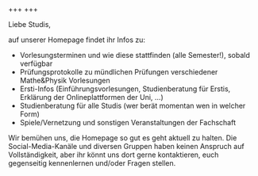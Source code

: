 +++
+++

Liebe Studis,

auf unserer Homepage findet ihr Infos zu:

- Vorlesungsterminen und wie diese stattfinden (alle Semester!), sobald verfügbar
- Prüfungsprotokolle zu mündlichen Prüfungen verschiedener Mathe&Physik Vorlesungen
- Ersti-Infos (Einführungsvorlesungen, Studienberatung für Erstis,  Erklärung der Onlineplattformen der Uni, ...)
- Studienberatung für alle Studis (wer berät momentan wen in welcher Form)
- Spiele/Vernetzung und sonstigen Veranstaltungen der Fachschaft

Wir bemühen uns, die Homepage so gut es geht aktuell zu halten. Die Social-Media-Kanäle und diversen Gruppen haben keinen Anspruch auf Vollständigkeit, aber ihr könnt uns dort gerne kontaktieren, euch gegenseitig kennenlernen und/oder Fragen stellen.